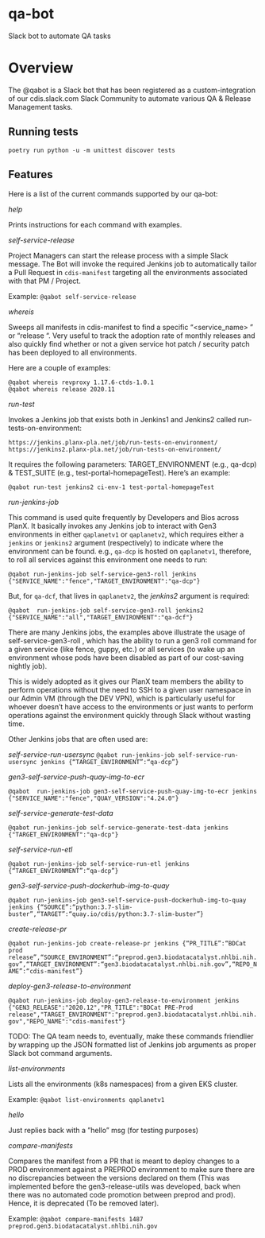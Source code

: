 # qa-bot

Slack bot to automate QA tasks

# Overview
The @qabot is a Slack bot that has been registered as a custom-integration of our cdis.slack.com Slack Community to automate various QA & Release Management tasks.

## Running tests

`poetry run python -u -m unittest discover tests`

## Features

Here is a list of the current commands supported by our qa-bot:

*help*

Prints instructions for each command with examples.

*self-service-release*

Project Managers can start the release process with a simple Slack message. The Bot will invoke the required Jenkins job to automatically tailor a Pull Request in `cdis-manifest` targeting all the environments associated with that PM / Project.

Example: `@qabot self-service-release`

*whereis*

Sweeps all manifests in cdis-manifest to find a specific “<service_name> <version>” or “release <version>“. Very useful to track the adoption rate of monthly releases and also quickly find whether or not a given service hot patch / security patch has been deployed to all environments.

Here are a couple of examples:

```
@qabot whereis revproxy 1.17.6-ctds-1.0.1
@qabot whereis release 2020.11
```

*run-test*

Invokes a Jenkins job that exists both in Jenkins1 and Jenkins2 called run-tests-on-environment: 
```
https://jenkins.planx-pla.net/job/run-tests-on-environment/
https://jenkins2.planx-pla.net/job/run-tests-on-environment/
```

It requires the following parameters: TARGET_ENVIRONMENT (e.g., qa-dcp) & TEST_SUITE (e.g., test-portal-homepageTest). Here’s an example:

`@qabot run-test jenkins2 ci-env-1 test-portal-homepageTest`

*run-jenkins-job*

This command is used quite frequently by Developers and Bios across PlanX. It basically invokes any Jenkins job to interact with Gen3 environments in either `qaplanetv1` or `qaplanetv2`, which requires either a `jenkins` or `jenkins2` argument (respectively) to indicate where the environment can be found. e.g., `qa-dcp` is hosted on `qaplanetv1`, therefore, to roll all services against this environment one needs to run:

`@qabot run-jenkins-job self-service-gen3-roll jenkins {"SERVICE_NAME":"fence","TARGET_ENVIRONMENT":"qa-dcp"}`

But, for `qa-dcf`, that lives in `qaplanetv2`, the _jenkins2_ argument is required:

`@qabot  run-jenkins-job self-service-gen3-roll jenkins2 {"SERVICE_NAME":"all","TARGET_ENVIRONMENT":"qa-dcf"}`

There are many Jenkins jobs, the examples above illustrate the usage of self-service-gen3-roll , which has the ability to run a gen3 roll command for a given service (like fence, guppy, etc.) or all services (to wake up an environment whose pods have been disabled as part of our cost-saving nightly job).

This is widely adopted as it gives our PlanX team members the ability to perform operations without the need to SSH to a given user namespace in our Admin VM (through the DEV VPN), which is particularly useful for whoever doesn’t have access to the environments or just wants to perform operations against the environment quickly through Slack without wasting time.

Other Jenkins jobs that are often used are:

*self-service-run-usersync*
`@qabot run-jenkins-job self-service-run-usersync jenkins {“TARGET_ENVIRONMENT”:“qa-dcp”}`

*gen3-self-service-push-quay-img-to-ecr*

`@qabot  run-jenkins-job gen3-self-service-push-quay-img-to-ecr jenkins {"SERVICE_NAME":"fence","QUAY_VERSION":"4.24.0"}`

*self-service-generate-test-data*

`@qabot run-jenkins-job self-service-generate-test-data jenkins {"TARGET_ENVIRONMENT":"qa-dcp"}`

*self-service-run-etl*

`@qabot run-jenkins-job self-service-run-etl jenkins {“TARGET_ENVIRONMENT”:“qa-dcp”}`

*gen3-self-service-push-dockerhub-img-to-quay*

`@qabot run-jenkins-job gen3-self-service-push-dockerhub-img-to-quay jenkins {“SOURCE”:“python:3.7-slim-buster”,“TARGET”:“quay.io/cdis/python:3.7-slim-buster”}`

*create-release-pr*

`@qabot run-jenkins-job create-release-pr jenkins {“PR_TITLE”:“BDCat prod release”,“SOURCE_ENVIRONMENT”:“preprod.gen3.biodatacatalyst.nhlbi.nih.gov”,“TARGET_ENVIRONMENT”:“gen3.biodatacatalyst.nhlbi.nih.gov”,“REPO_NAME”:“cdis-manifest”}`

*deploy-gen3-release-to-environment*

`@qabot run-jenkins-job deploy-gen3-release-to-environment jenkins {"GEN3_RELEASE":"2020.12","PR_TITLE":"BDCat PRE-Prod release","TARGET_ENVIRONMENT":"preprod.gen3.biodatacatalyst.nhlbi.nih.gov","REPO_NAME":"cdis-manifest"}`

TODO: The QA team needs to, eventually, make these commands friendlier by wrapping up the JSON formatted list of Jenkins job arguments as proper Slack bot command arguments.

*list-environments*

Lists all the environments (k8s namespaces) from a given EKS cluster.

Example: `@qabot list-environments qaplanetv1`

*hello*

Just replies back with a ”hello” msg (for testing purposes)

*compare-manifests*

Compares the manifest from a PR that is meant to deploy changes to a PROD environment against a PREPROD environment to make sure there are no discrepancies between the versions declared on them (This was implemented before the gen3-release-utils was developed, back when there was no automated code promotion between preprod and prod). Hence, it is deprecated (To be removed later).

Example: `@qabot compare-manifests 1487 preprod.gen3.biodatacatalyst.nhlbi.nih.gov`
